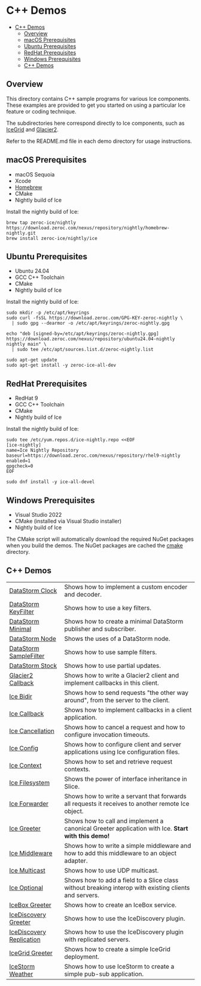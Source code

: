 # C++ Demos

- [C++ Demos](#c-demos)
  - [Overview](#overview)
  - [macOS Prerequisites](#macos-prerequisites)
  - [Ubuntu Prerequisites](#ubuntu-prerequisites)
  - [RedHat Prerequisites](#redhat-prerequisites)
  - [Windows Prerequisites](#windows-prerequisites)
  - [C++ Demos](#c-demos-1)

## Overview

This directory contains C++ sample programs for various Ice components. These examples
are provided to get you started on using a particular Ice feature or coding technique.

The subdirectories here correspond directly to Ice components, such as
[IceGrid](./IceGrid) and [Glacier2](./Glacier2).

Refer to the README.md file in each demo directory for usage instructions.

## macOS Prerequisites

- macOS Sequoia
- Xcode
- [Homebrew](https://brew.sh)
- CMake
- Nightly build of Ice

Install the nightly build of Ice:

```shell
brew tap zeroc-ice/nightly  https://download.zeroc.com/nexus/repository/nightly/homebrew-nightly.git
brew install zeroc-ice/nightly/ice
```

## Ubuntu Prerequisites

- Ubuntu 24.04
- GCC C++ Toolchain
- CMake
- Nightly build of Ice

Install the nightly build of Ice:

```shell
sudo mkdir -p /etc/apt/keyrings
sudo curl -fsSL https://download.zeroc.com/GPG-KEY-zeroc-nightly \
  | sudo gpg --dearmor -o /etc/apt/keyrings/zeroc-nightly.gpg

echo "deb [signed-by=/etc/apt/keyrings/zeroc-nightly.gpg] https://download.zeroc.com/nexus/repository/ubuntu24.04-nightly nightly main" \
  | sudo tee /etc/apt/sources.list.d/zeroc-nightly.list

sudo apt-get update
sudo apt-get install -y zeroc-ice-all-dev
```

## RedHat Prerequisites

- RedHat 9
- GCC C++ Toolchain
- CMake
- Nightly build of Ice

Install the nightly build of Ice:

```shell
sudo tee /etc/yum.repos.d/ice-nightly.repo <<EOF
[ice-nightly]
name=Ice Nightly Repository
baseurl=https://download.zeroc.com/nexus/repository/rhel9-nightly
enabled=1
gpgcheck=0
EOF

sudo dnf install -y ice-all-devel
```

## Windows Prerequisites

- Visual Studio 2022
- CMake (installed via Visual Studio installer)
- Nightly build of Ice

The CMake script will automatically download the required NuGet packages when you
build the demos. The NuGet packages are cached the [cmake](./cmake) directory.

## C++ Demos

|                                                         |                                                                                                       |
| ------------------------------------------------------- | ----------------------------------------------------------------------------------------------------- |
| [DataStorm Clock](./DataStorm/clock/)                   | Shows how to implement a custom encoder and decoder.                                                  |
| [DataStorm KeyFilter](./DataStorm/keyFilter/)           | Shows how to use a key filters.                                                                       |
| [DataStorm Minimal](./DataStorm/minimal/)               | Shows how to create a minimal DataStorm publisher and subscriber.                                     |
| [DataStorm Node](./DataStorm/node/)                     | Shows the uses of a DataStorm node.                                                                   |
| [DataStorm SampleFilter](./DataStorm/sampleFilter/)     | Shows how to use sample filters.                                                                      |
| [DataStorm Stock](./DataStorm/stock/)                   | Shows how to use partial updates.                                                                     |
| [Glacier2 Callback](./Glacier2/callback/)               | Shows how to write a Glacier2 client and implement callbacks in this client.                          |
| [Ice Bidir](./Ice/bidir/)                               | Shows how to send requests "the other way around", from the server to the client.                     |
| [Ice Callback](./Ice/callback/)                         | Shows how to implement callbacks in a client application.                                             |
| [Ice Cancellation](./Ice/cancellation/)                 | Shows how to cancel a request and how to configure invocation timeouts.                               |
| [Ice Config](./Ice/config/)                             | Shows how to configure client and server applications using Ice configuration files.                  |
| [Ice Context](./Ice/context/)                           | Shows how to set and retrieve request contexts.                                                       |
| [Ice Filesystem](./Ice/filesystem/)                     | Shows the power of interface inheritance in Slice.                                                    |
| [Ice Forwarder](./Ice/forwarder/)                       | Shows how to write a servant that forwards all requests it receives to another remote Ice object.     |
| [Ice Greeter](./Ice/greeter/)                           | Shows how to call and implement a canonical Greeter application with Ice. **Start with this demo!**   |
| [Ice Middleware](./Ice/middleware/)                     | Shows how to write a simple middleware and how to add this middleware to an object adapter.           |
| [Ice Multicast](./Ice/multicast/)                       | Shows how to use UDP multicast.                                                                       |
| [Ice Optional](./Ice/optional/)                         | Shows how to add a field to a Slice class without breaking interop with existing clients and servers. |
| [IceBox Greeter](./IceBox/greeter/)                     | Shows how to create an IceBox service.                                                                |
| [IceDiscovery Greeter](./IceDiscovery/greeter)          | Shows how to use the IceDiscovery plugin.                                                             |
| [IceDiscovery Replication](./IceDiscovery/replication/) | Shows how to use the IceDiscovery plugin with replicated servers.                                     |
| [IceGrid Greeter](./IceGrid/greeter/)                   | Shows how to create a simple IceGrid deployment.                                                      |
| [IceStorm Weather](./IceStorm/weather/)                 | Shows how to use IceStorm to create a simple pub-sub application.                                     |
